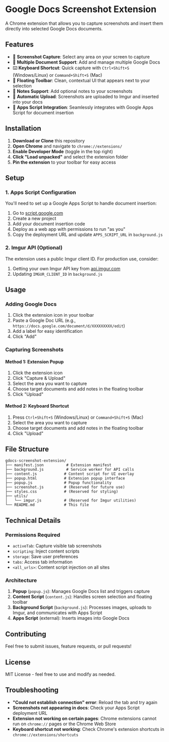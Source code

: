 # Google Docs Screenshot Extension

A Chrome extension that allows you to capture screenshots and insert them directly into selected Google Docs documents.

## Features

- 📸 **Screenshot Capture**: Select any area on your screen to capture
- 🎯 **Multiple Document Support**: Add and manage multiple Google Docs
- ⌨️ **Keyboard Shortcut**: Quick capture with `Ctrl+Shift+S` (Windows/Linux) or `Command+Shift+S` (Mac)
- 🎨 **Floating Toolbar**: Clean, contextual UI that appears next to your selection
- 📝 **Notes Support**: Add optional notes to your screenshots
- 🎨 **Automatic Upload**: Screenshots are uploaded to Imgur and inserted into your docs
- 🔗 **Apps Script Integration**: Seamlessly integrates with Google Apps Script for document insertion

## Installation

1. **Download or Clone** this repository
2. **Open Chrome** and navigate to `chrome://extensions/`
3. **Enable Developer Mode** (toggle in the top right)
4. **Click "Load unpacked"** and select the extension folder
5. **Pin the extension** to your toolbar for easy access

## Setup

### 1. Apps Script Configuration

You'll need to set up a Google Apps Script to handle document insertion:

1. Go to [script.google.com](https://script.google.com)
2. Create a new project
3. Add your document insertion code
4. Deploy as a web app with permissions to run "as you"
5. Copy the deployment URL and update `APPS_SCRIPT_URL` in `background.js`

### 2. Imgur API (Optional)

The extension uses a public Imgur client ID. For production use, consider:

1. Getting your own Imgur API key from [api.imgur.com](https://api.imgur.com)
2. Updating `IMGUR_CLIENT_ID` in `background.js`

## Usage

### Adding Google Docs

1. Click the extension icon in your toolbar
2. Paste a Google Doc URL (e.g., `https://docs.google.com/document/d/XXXXXXXXX/edit`)
3. Add a label for easy identification
4. Click "Add"

### Capturing Screenshots

#### Method 1: Extension Popup

1. Click the extension icon
2. Click "Capture & Upload"
3. Select the area you want to capture
4. Choose target documents and add notes in the floating toolbar
5. Click "Upload"

#### Method 2: Keyboard Shortcut

1. Press `Ctrl+Shift+S` (Windows/Linux) or `Command+Shift+S` (Mac)
2. Select the area you want to capture
3. Choose target documents and add notes in the floating toolbar
4. Click "Upload"

## File Structure

```
gdocs-screenshot-extension/
├── manifest.json          # Extension manifest
├── background.js          # Service worker for API calls
├── content.js            # Content script for UI overlay
├── popup.html            # Extension popup interface
├── popup.js              # Popup functionality
├── screenshot.js         # (Reserved for future use)
├── styles.css            # (Reserved for styling)
├── utils/
│   └── imgur.js          # (Reserved for Imgur utilities)
└── README.md             # This file
```

## Technical Details

### Permissions Required

- `activeTab`: Capture visible tab screenshots
- `scripting`: Inject content scripts
- `storage`: Save user preferences
- `tabs`: Access tab information
- `<all_urls>`: Content script injection on all sites

### Architecture

1. **Popup** (`popup.js`): Manages Google Docs list and triggers capture
2. **Content Script** (`content.js`): Handles screen selection and floating toolbar
3. **Background Script** (`background.js`): Processes images, uploads to Imgur, and communicates with Apps Script
4. **Apps Script** (external): Inserts images into Google Docs

## Contributing

Feel free to submit issues, feature requests, or pull requests!

## License

MIT License - feel free to use and modify as needed.

## Troubleshooting

- **"Could not establish connection" error**: Reload the tab and try again
- **Screenshots not appearing in docs**: Check your Apps Script deployment URL
- **Extension not working on certain pages**: Chrome extensions cannot run on `chrome://` pages or the Chrome Web Store
- **Keyboard shortcut not working**: Check Chrome's extension shortcuts in `chrome://extensions/shortcuts`

